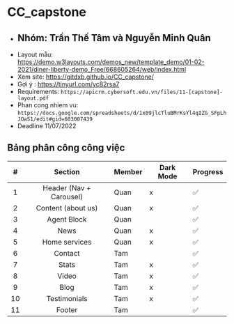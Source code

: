 # CC_capstone
- ## Nhóm: **Trần Thế Tâm** và **Nguyễn Minh Quân**
- Layout mẫu: https://demo.w3layouts.com/demos_new/template_demo/01-02-2021/diner-liberty-demo_Free/668605264/web/index.html
- Xem site: https://gitdxb.github.io/CC_capstone/
- Gợi ý : https://tinyurl.com/yc82rsa7
- Requirements: `https://apicrm.cybersoft.edu.vn/files/11-[capstone]-layout.pdf`
- Phan cong nhiem vu: `https://docs.google.com/spreadsheets/d/1x09jlcTluBMrKsYl4qIZG_SFpLhJOaS1/edit#gid=603007439`
- Deadline 11/07/2022

## Bảng phân công công việc
|  # |       **Section**       | **Member** | **Dark Mode** | **Progress** |
|:--:|:-----------------------:|------------|---------------|----------|
| 1  | Header (Nav + Carousel) | Quan       | x             |   ✅       |
| 2  | Content (about us)      | Quan       | x             |   ✅       |
| 3  | Agent Block             | Quan       |               |   ✅       |
| 4  | News                    | Quan       | x             |   ✅       |
| 5  | Home services           | Quan       | x             |   ✅       |
| 6  | Contact                 | Tam        |               |   ✅       |
| 7  | Stats                   | Tam        | x             |   ✅       |
| 8  | Video                   | Tam        | x             |   ✅       |
| 9  | Blog                    | Tam        | x             |   ✅       |
| 10 | Testimonials            | Tam        | x             |   ✅       |
| 11 | Footer                  | Tam        |               |   ✅       |